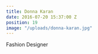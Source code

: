 ```yaml
---
title: Donna Karan
date: 2016-07-20 15:37:00 Z
position: 19
image: "/uploads/donna-karan.jpg"
---
```


Fashion Designer
